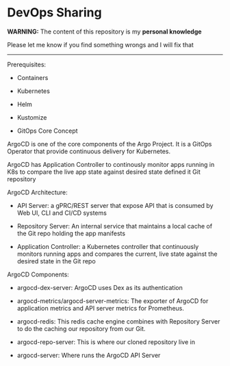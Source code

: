 # DevOps Sharing

**WARNING:** The content of this repository is my **personal knowledge**

Please let me know if you find something wrongs and I will fix that

---

Prerequisites: 

* Containers

* Kubernetes

* Helm

* Kustomize

* GitOps Core Concept

ArgoCD is one of the core components of the Argo Project. It is a GitOps Operator that provide continuous delivery for Kubernetes.

ArgoCD has Application Controller to continously monitor apps running in K8s to compare the live app state against desired state defined it Git repository

ArgoCD Architecture:

* API Server: a gPRC/REST server that expose API that is consumed by Web UI, CLI and CI/CD systems

* Repository Server: An internal service that maintains a local cache of the Git repo holding the app manifests

* Application Controller: a Kubernetes controller that continuously monitors running apps and compares the current, live state against the desired state in the Git repo

ArgoCD Components:

* argocd-dex-server: ArgoCD uses Dex as its authentication 

* argocd-metrics/argocd-server-metrics: The exporter of ArgoCD for application metrics and API server metrics for Prometheus.

* argocd-redis: This redis cache engine combines with Repository Server to do the caching our repository from our Git.

* argocd-repo-server: This is where our cloned repository live in

* argocd-server: Where runs the ArgoCD API Server
